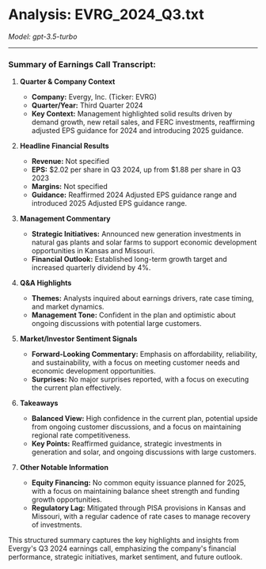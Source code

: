 # Analysis: EVRG_2024_Q3.txt

*Model: gpt-3.5-turbo*

---

### Summary of Earnings Call Transcript:

1. **Quarter & Company Context**
   - **Company:** Evergy, Inc. (Ticker: EVRG)
   - **Quarter/Year:** Third Quarter 2024
   - **Key Context:** Management highlighted solid results driven by demand growth, new retail sales, and FERC investments, reaffirming adjusted EPS guidance for 2024 and introducing 2025 guidance.

2. **Headline Financial Results**
   - **Revenue:** Not specified
   - **EPS:** $2.02 per share in Q3 2024, up from $1.88 per share in Q3 2023
   - **Margins:** Not specified
   - **Guidance:** Reaffirmed 2024 Adjusted EPS guidance range and introduced 2025 Adjusted EPS guidance range.

3. **Management Commentary**
   - **Strategic Initiatives:** Announced new generation investments in natural gas plants and solar farms to support economic development opportunities in Kansas and Missouri.
   - **Financial Outlook:** Established long-term growth target and increased quarterly dividend by 4%.

4. **Q&A Highlights**
   - **Themes:** Analysts inquired about earnings drivers, rate case timing, and market dynamics.
   - **Management Tone:** Confident in the plan and optimistic about ongoing discussions with potential large customers.

5. **Market/Investor Sentiment Signals**
   - **Forward-Looking Commentary:** Emphasis on affordability, reliability, and sustainability, with a focus on meeting customer needs and economic development opportunities.
   - **Surprises:** No major surprises reported, with a focus on executing the current plan effectively.

6. **Takeaways**
   - **Balanced View:** High confidence in the current plan, potential upside from ongoing customer discussions, and a focus on maintaining regional rate competitiveness.
   - **Key Points:** Reaffirmed guidance, strategic investments in generation and solar, and ongoing discussions with large customers.

7. **Other Notable Information**
   - **Equity Financing:** No common equity issuance planned for 2025, with a focus on maintaining balance sheet strength and funding growth opportunities.
   - **Regulatory Lag:** Mitigated through PISA provisions in Kansas and Missouri, with a regular cadence of rate cases to manage recovery of investments.

This structured summary captures the key highlights and insights from Evergy's Q3 2024 earnings call, emphasizing the company's financial performance, strategic initiatives, market sentiment, and future outlook.